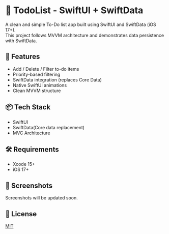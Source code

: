 # 📝 TodoList - SwiftUI + SwiftData

A clean and simple To-Do list app built using SwiftUI and SwiftData (iOS 17+).  
This project follows MVVM architecture and demonstrates data persistence with SwiftData.

## 📱 Features
- Add / Delete / Filter to-do items
- Priority-based filtering
- SwiftData integration (replaces Core Data)
- Native SwiftUI animations
- Clean MVVM structure

## 📦 Tech Stack
- SwiftUI
- SwiftData(Core data replacement)
- MVC Architecture

## 🛠️ Requirements
- Xcode 15+
- iOS 17+

## 📸 Screenshots
Screenshots will be updated soon. 
## 🔗 License
[MIT](LICENSE)
